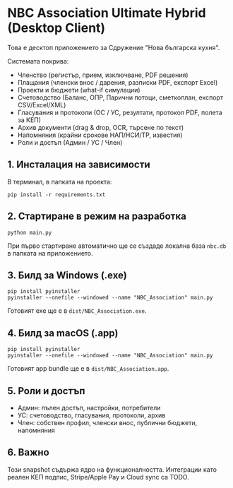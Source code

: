 # NBC Association Ultimate Hybrid (Desktop Client)

Това е десктоп приложението за Сдружение "Нова българска кухня".

Системата покрива:
- Членство (регистър, прием, изключване, PDF решения)
- Плащания (членски внос / дарения, разписки PDF, експорт Excel)
- Проекти и бюджети (what-if симулации)
- Счетоводство (Баланс, ОПР, Парични потоци, сметкоплан, експорт CSV/Excel/XML)
- Гласувания и протоколи (ОС / УС, резултати, протокол PDF, полета за КЕП)
- Архив документи (drag & drop, OCR, търсене по текст)
- Напомняния (крайни срокове НАП/НСИ/ТР, известия)
- Роли и достъп (Админ / УС / Член)

## 1. Инсталация на зависимости

В терминал, в папката на проекта:

    pip install -r requirements.txt

## 2. Стартиране в режим на разработка

    python main.py

При първо стартиране автоматично ще се създаде локална база `nbc.db`
в папката на приложението.

## 3. Билд за Windows (.exe)

    pip install pyinstaller
    pyinstaller --onefile --windowed --name "NBC_Association" main.py

Готовият exe ще е в `dist/NBC_Association.exe`.

## 4. Билд за macOS (.app)

    pip install pyinstaller
    pyinstaller --onefile --windowed --name "NBC_Association" main.py

Готовият app bundle ще е в `dist/NBC_Association.app`.

## 5. Роли и достъп
- Админ: пълен достъп, настройки, потребители
- УС: счетоводство, гласувания, протоколи, архив
- Член: собствен профил, членски внос, публични бюджети, напомняния

## 6. Важно
Този snapshot съдържа ядро на функционалността.
Интеграции като реален КЕП подпис, Stripe/Apple Pay и Cloud sync са TODO.